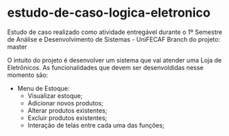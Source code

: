 # estudo-de-caso-logica-eletronico
Estudo de caso realizado como atividade entregável durante o 1º Semestre de Análise e Desenvolvimento de Sistemas - UniFECAF
Branch do projeto: master

O intuito do projeto é desenvolver um sistema que vai atender uma Loja de Eletrônicos. As funcionalidades que devem ser desenvoldidas nesse momento são:
- Menu de Estoque:
  * Visualizar estoque;
  * Adicionar novos produtos;
  * Alterar produtos existentes;
  * Excluir produtos existentes;
  * Interação de telas entre cada uma das funções;
